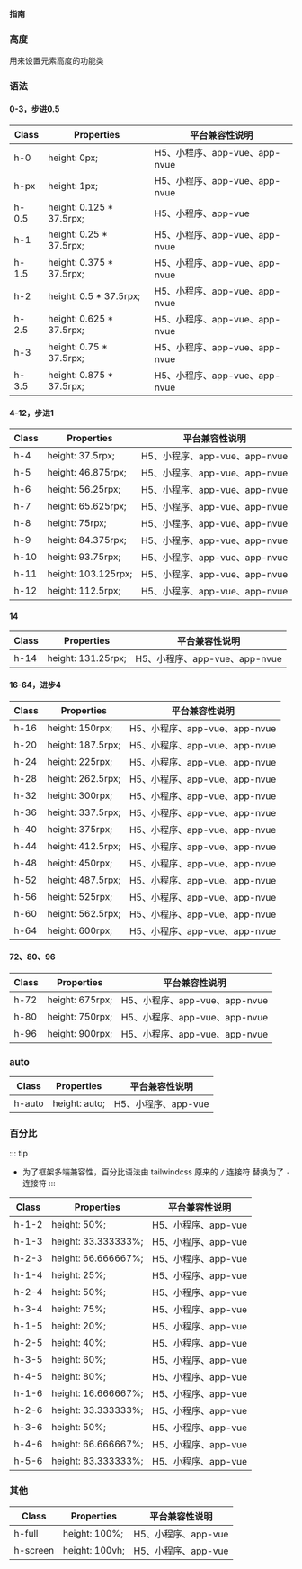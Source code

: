 #### <span class="text-lg text-gray-500 font-normal">指南</span>

<div class="w-screen"></div>

### 高度
<a-typography-text>
    用来设置元素高度的功能类
</a-typography-text>

<CssPrefix />

### 语法
#### 0-3，步进0.5
| Class | Properties | 平台兼容性说明
| --- | --- | ---
| <a-link status="success">h-0</a-link> | <a-link>height: 0px;</a-link> | H5、小程序、app-vue、app-nvue
| <a-link status="success">h-px</a-link> | <a-link>height: 1px;</a-link> | H5、小程序、app-vue、app-nvue
| <a-link status="success">h-0.5</a-link> | <a-link>height: 0.125 * 37.5rpx;</a-link> | H5、小程序、app-vue
| <a-link status="success">h-1</a-link> | <a-link>height: 0.25 * 37.5rpx;</a-link> | H5、小程序、app-vue、app-nvue
| <a-link status="success">h-1.5</a-link> | <a-link>height: 0.375 * 37.5rpx;</a-link> | H5、小程序、app-vue、app-nvue
| <a-link status="success">h-2</a-link> | <a-link>height: 0.5 * 37.5rpx;</a-link> | H5、小程序、app-vue、app-nvue
| <a-link status="success">h-2.5</a-link> | <a-link>height: 0.625 * 37.5rpx;</a-link> | H5、小程序、app-vue、app-nvue
| <a-link status="success">h-3</a-link> | <a-link>height: 0.75 * 37.5rpx;</a-link> | H5、小程序、app-vue、app-nvue
| <a-link status="success">h-3.5</a-link> | <a-link>height: 0.875 * 37.5rpx;</a-link> | H5、小程序、app-vue、app-nvue

#### 4-12，步进1
| Class | Properties | 平台兼容性说明
| --- | --- | ---
| <a-link status="success">h-4</a-link> | <a-link>height: 37.5rpx;</a-link> | H5、小程序、app-vue、app-nvue
| <a-link status="success">h-5</a-link> | <a-link>height: 46.875rpx;</a-link> | H5、小程序、app-vue、app-nvue
| <a-link status="success">h-6</a-link> | <a-link>height: 56.25rpx;</a-link> | H5、小程序、app-vue、app-nvue
| <a-link status="success">h-7</a-link> | <a-link>height: 65.625rpx;</a-link> | H5、小程序、app-vue、app-nvue
| <a-link status="success">h-8</a-link> | <a-link>height: 75rpx;</a-link> | H5、小程序、app-vue、app-nvue
| <a-link status="success">h-9</a-link> | <a-link>height: 84.375rpx;</a-link> | H5、小程序、app-vue、app-nvue
| <a-link status="success">h-10</a-link> | <a-link>height: 93.75rpx;</a-link> | H5、小程序、app-vue、app-nvue
| <a-link status="success">h-11</a-link> | <a-link>height: 103.125rpx;</a-link> | H5、小程序、app-vue、app-nvue
| <a-link status="success">h-12</a-link> | <a-link>height: 112.5rpx;</a-link> | H5、小程序、app-vue、app-nvue

#### 14
| Class | Properties | 平台兼容性说明
| --- | --- | ---
| <a-link status="success">h-14</a-link> | <a-link>height: 131.25rpx;</a-link> | H5、小程序、app-vue、app-nvue

#### 16-64，进步4
| Class | Properties | 平台兼容性说明
| --- | --- | ---
| <a-link status="success">h-16</a-link> | <a-link>height: 150rpx;</a-link> | H5、小程序、app-vue、app-nvue
| <a-link status="success">h-20</a-link> | <a-link>height: 187.5rpx;</a-link> | H5、小程序、app-vue、app-nvue
| <a-link status="success">h-24</a-link> | <a-link>height: 225rpx;</a-link> | H5、小程序、app-vue、app-nvue
| <a-link status="success">h-28</a-link> | <a-link>height: 262.5rpx;</a-link> | H5、小程序、app-vue、app-nvue
| <a-link status="success">h-32</a-link> | <a-link>height: 300rpx;</a-link> | H5、小程序、app-vue、app-nvue
| <a-link status="success">h-36</a-link> | <a-link>height: 337.5rpx;</a-link> | H5、小程序、app-vue、app-nvue
| <a-link status="success">h-40</a-link> | <a-link>height: 375rpx;</a-link> | H5、小程序、app-vue、app-nvue
| <a-link status="success">h-44</a-link> | <a-link>height: 412.5rpx;</a-link> | H5、小程序、app-vue、app-nvue
| <a-link status="success">h-48</a-link> | <a-link>height: 450rpx;</a-link> | H5、小程序、app-vue、app-nvue
| <a-link status="success">h-52</a-link> | <a-link>height: 487.5rpx;</a-link> | H5、小程序、app-vue、app-nvue
| <a-link status="success">h-56</a-link> | <a-link>height: 525rpx;</a-link> | H5、小程序、app-vue、app-nvue
| <a-link status="success">h-60</a-link> | <a-link>height: 562.5rpx;</a-link> | H5、小程序、app-vue、app-nvue
| <a-link status="success">h-64</a-link> | <a-link>height: 600rpx;</a-link> | H5、小程序、app-vue、app-nvue

#### 72、80、96
| Class | Properties | 平台兼容性说明
| --- | --- | ---
| <a-link status="success">h-72</a-link> | <a-link>height: 675rpx;</a-link> | H5、小程序、app-vue、app-nvue
| <a-link status="success">h-80</a-link> | <a-link>height: 750rpx;</a-link> | H5、小程序、app-vue、app-nvue
| <a-link status="success">h-96</a-link> | <a-link>height: 900rpx;</a-link> | H5、小程序、app-vue、app-nvue

### auto
| Class | Properties | 平台兼容性说明
| --- | --- | ---
| <a-link status="success">h-auto</a-link> | <a-link>height: auto;</a-link> | H5、小程序、app-vue

### 百分比

::: tip
+ 为了框架多端兼容性，百分比语法由 <a-link href="https://tailwindcss.cn">tailwindcss</a-link> 原来的 `/` 连接符 替换为了 `-` 连接符
:::

| Class | Properties | 平台兼容性说明
| --- | --- | ---
| <a-link status="success">h-1-2</a-link> | <a-link>height: 50%;</a-link> | H5、小程序、app-vue
| <a-link status="success">h-1-3</a-link> | <a-link>height: 33.333333%;</a-link> | H5、小程序、app-vue
| <a-link status="success">h-2-3</a-link> | <a-link>height: 66.666667%;</a-link> | H5、小程序、app-vue
| <a-link status="success">h-1-4</a-link> | <a-link>height: 25%;</a-link> | H5、小程序、app-vue
| <a-link status="success">h-2-4</a-link> | <a-link>height: 50%;</a-link> | H5、小程序、app-vue
| <a-link status="success">h-3-4</a-link> | <a-link>height: 75%;</a-link> | H5、小程序、app-vue
| <a-link status="success">h-1-5</a-link> | <a-link>height: 20%;</a-link> | H5、小程序、app-vue
| <a-link status="success">h-2-5</a-link> | <a-link>height: 40%;</a-link> | H5、小程序、app-vue
| <a-link status="success">h-3-5</a-link> | <a-link>height: 60%;</a-link> | H5、小程序、app-vue
| <a-link status="success">h-4-5</a-link> | <a-link>height: 80%;</a-link> | H5、小程序、app-vue
| <a-link status="success">h-1-6</a-link> | <a-link>height: 16.666667%;</a-link> | H5、小程序、app-vue
| <a-link status="success">h-2-6</a-link> | <a-link>height: 33.333333%;</a-link> | H5、小程序、app-vue
| <a-link status="success">h-3-6</a-link> | <a-link>height: 50%;</a-link> | H5、小程序、app-vue
| <a-link status="success">h-4-6</a-link> | <a-link>height: 66.666667%;</a-link> | H5、小程序、app-vue
| <a-link status="success">h-5-6</a-link> | <a-link>height: 83.333333%;</a-link> | H5、小程序、app-vue

### 其他
| Class | Properties | 平台兼容性说明
| --- | --- | ---
| <a-link status="success">h-full</a-link> | <a-link>height: 100%;</a-link> | H5、小程序、app-vue
| <a-link status="success">h-screen</a-link> | <a-link>height: 100vh;</a-link> | H5、小程序、app-vue